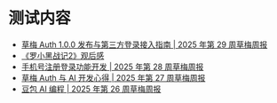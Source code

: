 # 测试内容
<!-- BLOG_START -->
- [草梅 Auth 1.0.0 发布与第三方登录接入指南 | 2025 年第 29 周草梅周报](https://blog.cmyr.ltd/archives/2025-29-caomei-weekly-auth-1-0-0-third-party-login.html)
- [《罗小黑战记2》观后感](https://blog.cmyr.ltd/archives/f4ba4968.html)
- [手机号注册登录功能开发 | 2025 年第 28 周草梅周报](https://blog.cmyr.ltd/archives/2025-28-caomei-weekly-phone-registration.html)
- [草梅 Auth 与 AI 开发心得 | 2025 年第 27 周草梅周报](https://blog.cmyr.ltd/archives/2025-27-caomei-weekly-ai-development.html)
- [豆包 AI 编程 | 2025 年第 26 周草梅周报](https://blog.cmyr.ltd/archives/2025-26-caomei-weekly-doubao-ai-coding.html)
<!-- BLOG_END -->
